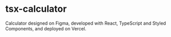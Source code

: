 # tsx-calculator
Calculator designed on Figma, developed with React, TypeScript and Styled Components, and deployed on Vercel.
